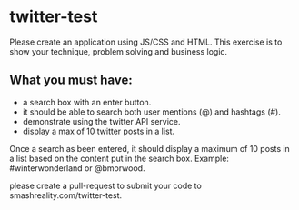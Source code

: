 # twitter-test

Please create an application using JS/CSS and HTML. This exercise is to show your technique, problem solving and business logic.

## What you must have:

+ a search box with an enter button.
+ it should be able to search both user mentions (@) and hashtags (#).
+ demonstrate using the twitter API service.
+ display a max of 10 twitter posts in a list.

Once a search as been entered, it should display a maximum of 10 posts in a list based on the content put in the search box. Example: #winterwonderland or @bmorwood.

please create a pull-request to submit your code to smashreality.com/twitter-test.
